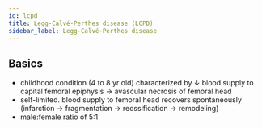 ```yaml
---
id: lcpd
title: Legg-Calvé-Perthes disease (LCPD)
sidebar_label: Legg-Calvé-Perthes disease
---
```

## Basics
- childhood condition (4 to 8 yr old) characterized by ↓ blood supply to capital femoral epiphysis → avascular necrosis of femoral head
- self-limited. blood supply to femoral head recovers spontaneously (infarction → fragmentation → reossification → remodeling)
- male:female ratio of 5:1
